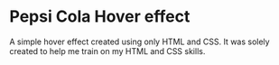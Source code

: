 # Pepsi Cola Hover effect

A simple hover effect created using only HTML and CSS. It was solely created to help me train on my HTML and CSS skills.
